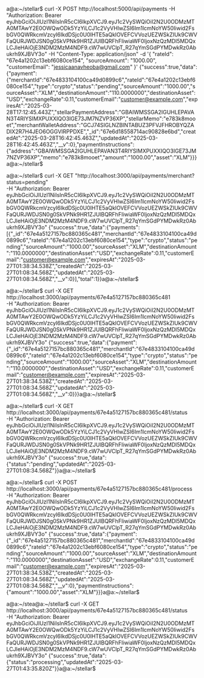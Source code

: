 a@a:~/stellar$ curl -X POST http://localhost:5000/api/payments   -H "Authorization: Bearer eyJhbGciOiJIUzI1NiIsInR5cCI6IkpXVCJ9.eyJ1c2VySWQiOiI2N2U0ODMzMTA0MTAwY2E0OWQwODk5YzYiLCJ1c2VyVHlwZSI6Im1lcmNoYW50Iiwid2FsbGV0QWRkcmVzcyI6IkdDSjc0U0lHTE5aQklOVEFCVVozUEZWSkZIUk9CWVFaQURJWDJSN0g0SkVPNk9HR1ZJUlBQRFhFIiwiaWF0IjoxNzQzMDI5MDQxLCJleHAiOjE3NDM2MzM4NDF9.cW7wUVClpT_R27qYmSGdPYMDwkRz0Abukrh9XJBVY3o"   -H "Content-Type: application/json"   -d '{
    "rateId": "67e4a1202c13ebf6080ce154",
    "sourceAmount": "1000.00",
    "customerEmail": "jessicaanavheoba@gmail.com"
  }'
{"success":true,"data":{"payment":{"merchantId":"67e4833104100ca49d0899c6","rateId":"67e4a1202c13ebf6080ce154","type":"crypto","status":"pending","sourceAmount":"1000.00","sourceAsset":"XLM","destinationAmount":"110.0000000","destinationAsset":"USD","exchangeRate":0.11,"customerEmail":"customer@example.com","expiresAt":"2025-03-28T17:12:45.443Z","stellarPaymentAddress":"GBAIWMSSGA2IGUHLEPAVAN3T4RIYSIMXPUXXIQO3IGE73JM7NZVP36XP","stellarMemo":"e783k8mooet","merchantWalletAddress":"GCJ74SIGLNZBINTABUZ3PFVJFHROBYQZADIX2R7H4JEO6OGGVIRPPDXE","_id":"67e6d18558714ac90828e6bd","createdAt":"2025-03-28T16:42:45.463Z","updatedAt":"2025-03-28T16:42:45.463Z","__v":0},"paymentInstructions":{"address":"GBAIWMSSGA2IGUHLEPAVAN3T4RIYSIMXPUXXIQO3IGE73JM7NZVP36XP","memo":"e783k8mooet","amount":"1000.00","asset":"XLM"}}}a@a:~/stellar$ 





a@a:~/stellar$ curl -X GET "http://localhost:3000/api/payments/merchant?status=pending" \
  -H "Authorization: Bearer eyJhbGciOiJIUzI1NiIsInR5cCI6IkpXVCJ9.eyJ1c2VySWQiOiI2N2U0ODMzMTA0MTAwY2E0OWQwODk5YzYiLCJ1c2VyVHlwZSI6Im1lcmNoYW50Iiwid2FsbGV0QWRkcmVzcyI6IkdDSjc0U0lHTE5aQklOVEFCVVozUEZWSkZIUk9CWVFaQURJWDJSN0g0SkVPNk9HR1ZJUlBQRFhFIiwiaWF0IjoxNzQzMDI5MDQxLCJleHAiOjE3NDM2MzM4NDF9.cW7wUVClpT_R27qYmSGdPYMDwkRz0Abukrh9XJBVY3o"
{"success":true,"data":{"payments":[{"_id":"67e4a5127157bc880365c481","merchantId":"67e4833104100ca49d0899c6","rateId":"67e4a1202c13ebf6080ce154","type":"crypto","status":"pending","sourceAmount":"1000.00","sourceAsset":"XLM","destinationAmount":"110.0000000","destinationAsset":"USD","exchangeRate":0.11,"customerEmail":"customer@example.com","expiresAt":"2025-03-27T01:38:34.538Z","createdAt":"2025-03-27T01:08:34.568Z","updatedAt":"2025-03-27T01:08:34.568Z","__v":0}],"total":1}}a@a:~/stellar$ 










a@a:~/stellar$ curl -X GET http://localhost:3000/api/payments/67e4a5127157bc880365c481 \
  -H "Authorization: Bearer eyJhbGciOiJIUzI1NiIsInR5cCI6IkpXVCJ9.eyJ1c2VySWQiOiI2N2U0ODMzMTA0MTAwY2E0OWQwODk5YzYiLCJ1c2VyVHlwZSI6Im1lcmNoYW50Iiwid2FsbGV0QWRkcmVzcyI6IkdDSjc0U0lHTE5aQklOVEFCVVozUEZWSkZIUk9CWVFaQURJWDJSN0g0SkVPNk9HR1ZJUlBQRFhFIiwiaWF0IjoxNzQzMDI5MDQxLCJleHAiOjE3NDM2MzM4NDF9.cW7wUVClpT_R27qYmSGdPYMDwkRz0Abukrh9XJBVY3o"
{"success":true,"data":{"payment":{"_id":"67e4a5127157bc880365c481","merchantId":"67e4833104100ca49d0899c6","rateId":"67e4a1202c13ebf6080ce154","type":"crypto","status":"pending","sourceAmount":"1000.00","sourceAsset":"XLM","destinationAmount":"110.0000000","destinationAsset":"USD","exchangeRate":0.11,"customerEmail":"customer@example.com","expiresAt":"2025-03-27T01:38:34.538Z","createdAt":"2025-03-27T01:08:34.568Z","updatedAt":"2025-03-27T01:08:34.568Z","__v":0}}}a@a:~/stellar$ 






a@a:~/stellar$ curl -X GET http://localhost:3000/api/payments/67e4a5127157bc880365c481/status \
  -H "Authorization: Bearer eyJhbGciOiJIUzI1NiIsInR5cCI6IkpXVCJ9.eyJ1c2VySWQiOiI2N2U0ODMzMTA0MTAwY2E0OWQwODk5YzYiLCJ1c2VyVHlwZSI6Im1lcmNoYW50Iiwid2FsbGV0QWRkcmVzcyI6IkdDSjc0U0lHTE5aQklOVEFCVVozUEZWSkZIUk9CWVFaQURJWDJSN0g0SkVPNk9HR1ZJUlBQRFhFIiwiaWF0IjoxNzQzMDI5MDQxLCJleHAiOjE3NDM2MzM4NDF9.cW7wUVClpT_R27qYmSGdPYMDwkRz0Abukrh9XJBVY3o"
{"success":true,"data":{"status":"pending","updatedAt":"2025-03-27T01:08:34.568Z"}}a@a:~/stellar$ 






a@a:~/stellar$ curl -X POST http://localhost:3000/api/payments/67e4a5127157bc880365c481/process \
  -H "Authorization: Bearer eyJhbGciOiJIUzI1NiIsInR5cCI6IkpXVCJ9.eyJ1c2VySWQiOiI2N2U0ODMzMTA0MTAwY2E0OWQwODk5YzYiLCJ1c2VyVHlwZSI6Im1lcmNoYW50Iiwid2FsbGV0QWRkcmVzcyI6IkdDSjc0U0lHTE5aQklOVEFCVVozUEZWSkZIUk9CWVFaQURJWDJSN0g0SkVPNk9HR1ZJUlBQRFhFIiwiaWF0IjoxNzQzMDI5MDQxLCJleHAiOjE3NDM2MzM4NDF9.cW7wUVClpT_R27qYmSGdPYMDwkRz0Abukrh9XJBVY3o"
{"success":true,"data":{"payment":{"_id":"67e4a5127157bc880365c481","merchantId":"67e4833104100ca49d0899c6","rateId":"67e4a1202c13ebf6080ce154","type":"crypto","status":"pending","sourceAmount":"1000.00","sourceAsset":"XLM","destinationAmount":"110.0000000","destinationAsset":"USD","exchangeRate":0.11,"customerEmail":"customer@example.com","expiresAt":"2025-03-27T01:38:34.538Z","createdAt":"2025-03-27T01:08:34.568Z","updatedAt":"2025-03-27T01:08:34.568Z","__v":0},"paymentInstructions":{"amount":"1000.00","asset":"XLM"}}}a@a:~/stellar$ 






a@a:~/stea@a:~/stellar$ curl -X GET http://localhost:3000/api/payments/67e4a5127157bc880365c481/status \
  -H "Authorization: Bearer eyJhbGciOiJIUzI1NiIsInR5cCI6IkpXVCJ9.eyJ1c2VySWQiOiI2N2U0ODMzMTA0MTAwY2E0OWQwODk5YzYiLCJ1c2VyVHlwZSI6Im1lcmNoYW50Iiwid2FsbGV0QWRkcmVzcyI6IkdDSjc0U0lHTE5aQklOVEFCVVozUEZWSkZIUk9CWVFaQURJWDJSN0g0SkVPNk9HR1ZJUlBQRFhFIiwiaWF0IjoxNzQzMDI5MDQxLCJleHAiOjE3NDM2MzM4NDF9.cW7wUVClpT_R27qYmSGdPYMDwkRz0Abukrh9XJBVY3o"
{"success":true,"data":{"status":"processing","updatedAt":"2025-03-27T01:43:35.820Z"}}a@a:~/stellar$ 







